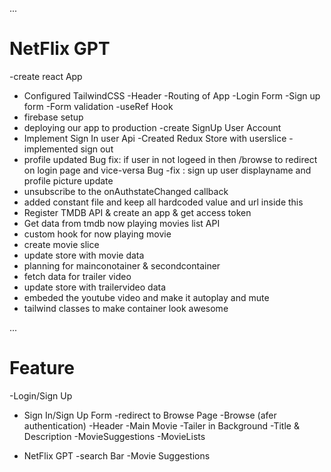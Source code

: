  ...
 # NetFlix GPT
 -create react App
 - Configured TailwindCSS
 -Header
 -Routing of App
 -Login Form
 -Sign up form
 -Form validation
 -useRef Hook 
 - firebase setup
  - deploying our app to production
  -create SignUp User Account
   - Implement Sign In user Api
   -Created Redux Store with userslice
-implemented sign out
- profile updated
Bug fix: if user in not logeed in then /browse to redirect on login page and vice-versa
Bug -fix : sign up user displayname and profile picture update
- unsubscribe to the onAuthstateChanged callback
- added constant file and keep all hardcoded value and url  inside this
- Register TMDB API & create an app & get access token
- Get data from tmdb now playing movies list API
- custom hook for now playing movie
- create movie slice
- update store with movie data
- planning for mainconotainer & secondcontainer
- fetch data for trailer video 
- update store with trailervideo data
- embeded the youtube video and make it autoplay and mute 
- tailwind classes to make container look  awesome



 ...
  # Feature
  -Login/Sign Up
   - Sign In/Sign Up Form
   -redirect to Browse Page
  -Browse (afer authentication)
    -Header
    -Main Movie
       -Tailer in Background
       -Title & Description
       -MovieSuggestions
         -MovieLists


- NetFlix GPT
  -search Bar
  -Movie Suggestions
 

 